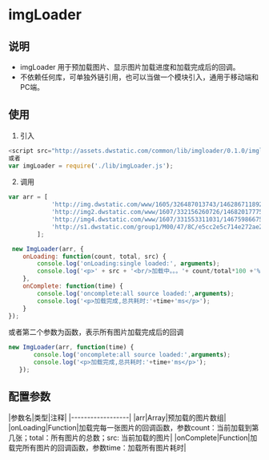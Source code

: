 # imgLoader

## 说明
* imgLoader 用于预加载图片、显示图片加载进度和加载完成后的回调。
* 不依赖任何库，可单独外链引用，也可以当做一个模块引入，通用于移动端和PC端。

## 使用
1. 引入
```javascript
<script src="http://assets.dwstatic.com/common/lib/imgloader/0.1.0/imgloader.js"></script>
或者
var imgLoader = require('./lib/imgLoader.js');
```

2. 调用
```javascript
var arr = [
            'http://img.dwstatic.com/www/1605/326487013743/1462867118922.jpg',
            'http://img2.dwstatic.com/www/1607/332156260726/1468201777561.png',
            'http://img4.dwstatic.com/www/1607/331553311031/1467598667542.png',
            'http://s1.dwstatic.com/group1/M00/47/8C/e5cc2e5c714e272ae2531bd61d00d316.jpg'
        ];

 new ImgLoader(arr, {
    onLoading: function(count, total, src) {
        console.log('onLoading:single loaded:', arguments);
        console.log('<p>' + src + '<br/>加载中。。。'+ count/total*100 +'%</p>');
    },
    onComplete: function(time) {
        console.log('oncomplete:all source loaded:',arguments);
        console.log('<p>加载完成,总共耗时:'+time+'ms</p>');
    }
});
```
或者第二个参数为函数，表示所有图片加载完成后的回调
```javascript
new ImgLoader(arr, function(time) {
       console.log('oncomplete:all source loaded:',arguments);
       console.log('<p>加载完成,总共耗时:'+time+'ms</p>');
   });
 ```

## 配置参数
|参数名|类型|注释|
|------------------|
|arr|Array|预加载的图片数组|
|onLoading|Function|加载完每一张图片的回调函数，参数count：当前加载到第几张；total：所有图片的总数；src: 当前加载的图片|
|onComplete|Function|加载完所有图片的回调函数，参数time：加载所有图片耗时|
